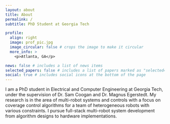 ```yaml
---
layout: about
title: About
permalink: /
subtitle: PhD Student at Georgia Tech

profile:
  align: right
  image: prof_pic.jpg
  image_circular: false # crops the image to make it circular
  more_info: >
    <p>Atlanta, GA</p>

news: false # includes a list of news items
selected_papers: false # includes a list of papers marked as "selected={true}"
social: true # includes social icons at the bottom of the page
---
```


I am a PhD student in Electrical and Computer Engineering at Georgia Tech, under the supervision of Dr. Sam Coogan and Dr. Magnus Egerstedt. My research is in the area of multi-robot systems and controls with a focus on coverage control algorithms for a team of heterogeneous robots with various constraints. I pursue full-stack multi-robot system development from algorithm designs to hardware implementations.

<!-- - Put your address / P.O. box / other info right below your picture. You can also disable any of these elements by editing `profile` property of the YAML header of your `_pages/about.md`. Edit `_bibliography/papers.bib` and Jekyll will render your [publications page](/al-folio/publications/) automatically.

- Link to your social media connections, too. This theme is set up to use [Font Awesome icons](https://fontawesome.com/) and [Academicons](https://jpswalsh.github.io/academicons/), like the ones below. Add your Facebook, Twitter, LinkedIn, Google Scholar, or just disable all of them. -->
